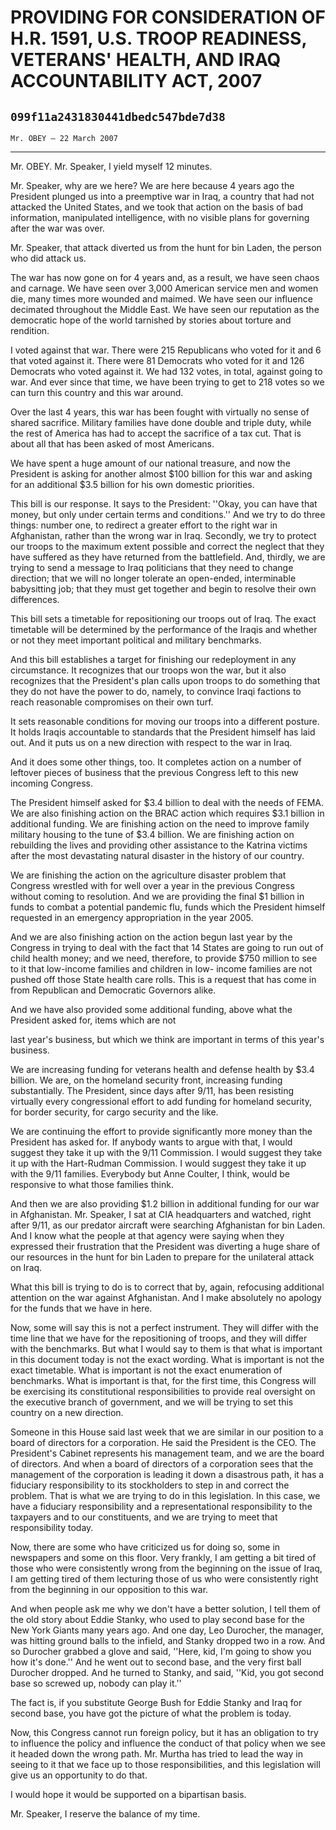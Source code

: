 # PROVIDING FOR CONSIDERATION OF H.R. 1591, U.S. TROOP READINESS,  VETERANS' HEALTH, AND IRAQ ACCOUNTABILITY ACT, 2007
## `099f11a2431830441dbedc547bde7d38`
`Mr. OBEY — 22 March 2007`

---


Mr. OBEY. Mr. Speaker, I yield myself 12 minutes.

Mr. Speaker, why are we here? We are here because 4 years ago the 
President plunged us into a preemptive war in Iraq, a country that had 
not attacked the United States, and we took that action on the basis of 
bad information, manipulated intelligence, with no visible plans for 
governing after the war was over.



Mr. Speaker, that attack diverted us from the hunt for bin Laden, the 
person who did attack us.

The war has now gone on for 4 years and, as a result, we have seen 
chaos and carnage. We have seen over 3,000 American service men and 
women die, many times more wounded and maimed. We have seen our 
influence decimated throughout the Middle East. We have seen our 
reputation as the democratic hope of the world tarnished by stories 
about torture and rendition.

I voted against that war. There were 215 Republicans who voted for it 
and 6 that voted against it. There were 81 Democrats who voted for it 
and 126 Democrats who voted against it. We had 132 votes, in total, 
against going to war. And ever since that time, we have been trying to 
get to 218 votes so we can turn this country and this war around.

Over the last 4 years, this war has been fought with virtually no 
sense of shared sacrifice. Military families have done double and 
triple duty, while the rest of America has had to accept the sacrifice 
of a tax cut. That is about all that has been asked of most Americans.

We have spent a huge amount of our national treasure, and now the 
President is asking for another almost $100 billion for this war and 
asking for an additional $3.5 billion for his own domestic priorities.

This bill is our response. It says to the President: ''Okay, you can 
have that money, but only under certain terms and conditions.'' And we 
try to do three things: number one, to redirect a greater effort to the 
right war in Afghanistan, rather than the wrong war in Iraq. Secondly, 
we try to protect our troops to the maximum extent possible and correct 
the neglect that they have suffered as they have returned from the 
battlefield. And, thirdly, we are trying to send a message to Iraq 
politicians that they need to change direction; that we will no longer 
tolerate an open-ended, interminable babysitting job; that they must 
get together and begin to resolve their own differences.

This bill sets a timetable for repositioning our troops out of Iraq. 
The exact timetable will be determined by the performance of the Iraqis 
and whether or not they meet important political and military 
benchmarks.

And this bill establishes a target for finishing our redeployment in 
any circumstance. It recognizes that our troops won the war, but it 
also recognizes that the President's plan calls upon troops to do 
something that they do not have the power to do, namely, to convince 
Iraqi factions to reach reasonable compromises on their own turf.

It sets reasonable conditions for moving our troops into a different 
posture. It holds Iraqis accountable to standards that the President 
himself has laid out. And it puts us on a new direction with respect to 
the war in Iraq.

And it does some other things, too. It completes action on a number 
of leftover pieces of business that the previous Congress left to this 
new incoming Congress.

The President himself asked for $3.4 billion to deal with the needs 
of FEMA. We are also finishing action on the BRAC action which requires 
$3.1 billion in additional funding. We are finishing action on the need 
to improve family military housing to the tune of $3.4 billion. We are 
finishing action on rebuilding the lives and providing other assistance 
to the Katrina victims after the most devastating natural disaster in 
the history of our country.

We are finishing the action on the agriculture disaster problem that 
Congress wrestled with for well over a year in the previous Congress 
without coming to resolution. And we are providing the final $1 billion 
in funds to combat a potential pandemic flu, funds which the President 
himself requested in an emergency appropriation in the year 2005.

And we are also finishing action on the action begun last year by the 
Congress in trying to deal with the fact that 14 States are going to 
run out of child health money; and we need, therefore, to provide $750 
million to see to it that low-income families and children in low-
income families are not pushed off those State health care rolls. This 
is a request that has come in from Republican and Democratic Governors 
alike.

And we have also provided some additional funding, above what the 
President asked for, items which are not


last year's business, but which we think are important in terms of this 
year's business.

We are increasing funding for veterans health and defense health by 
$3.4 billion. We are, on the homeland security front, increasing 
funding substantially. The President, since days after 9/11, has been 
resisting virtually every congressional effort to add funding for 
homeland security, for border security, for cargo security and the 
like.

We are continuing the effort to provide significantly more money than 
the President has asked for. If anybody wants to argue with that, I 
would suggest they take it up with the 9/11 Commission. I would suggest 
they take it up with the Hart-Rudman Commission. I would suggest they 
take it up with the 9/11 families. Everybody but Anne Coulter, I think, 
would be responsive to what those families think.

And then we are also providing $1.2 billion in additional funding for 
our war in Afghanistan. Mr. Speaker, I sat at CIA headquarters and 
watched, right after 9/11, as our predator aircraft were searching 
Afghanistan for bin Laden. And I know what the people at that agency 
were saying when they expressed their frustration that the President 
was diverting a huge share of our resources in the hunt for bin Laden 
to prepare for the unilateral attack on Iraq.

What this bill is trying to do is to correct that by, again, 
refocusing additional attention on the war against Afghanistan. And I 
make absolutely no apology for the funds that we have in here.

Now, some will say this is not a perfect instrument. They will differ 
with the time line that we have for the repositioning of troops, and 
they will differ with the benchmarks. But what I would say to them is 
that what is important in this document today is not the exact wording. 
What is important is not the exact timetable. What is important is not 
the exact enumeration of benchmarks. What is important is that, for the 
first time, this Congress will be exercising its constitutional 
responsibilities to provide real oversight on the executive branch of 
government, and we will be trying to set this country on a new 
direction.

Someone in this House said last week that we are similar in our 
position to a board of directors for a corporation. He said the 
President is the CEO. The President's Cabinet represents his management 
team, and we are the board of directors. And when a board of directors 
of a corporation sees that the management of the corporation is leading 
it down a disastrous path, it has a fiduciary responsibility to its 
stockholders to step in and correct the problem. That is what we are 
trying to do in this legislation. In this case, we have a fiduciary 
responsibility and a representational responsibility to the taxpayers 
and to our constituents, and we are trying to meet that responsibility 
today.

Now, there are some who have criticized us for doing so, some in 
newspapers and some on this floor. Very frankly, I am getting a bit 
tired of those who were consistently wrong from the beginning on the 
issue of Iraq, I am getting tired of them lecturing those of us who 
were consistently right from the beginning in our opposition to this 
war.

And when people ask me why we don't have a better solution, I tell 
them of the old story about Eddie Stanky, who used to play second base 
for the New York Giants many years ago. And one day, Leo Durocher, the 
manager, was hitting ground balls to the infield, and Stanky dropped 
two in a row. And so Durocher grabbed a glove and said, ''Here, kid, 
I'm going to show you how it's done.'' And he went out to second base, 
and the very first ball Durocher dropped. And he turned to Stanky, and 
said, ''Kid, you got second base so screwed up, nobody can play it.''

The fact is, if you substitute George Bush for Eddie Stanky and Iraq 
for second base, you have got the picture of what the problem is today.

Now, this Congress cannot run foreign policy, but it has an 
obligation to try to influence the policy and influence the conduct of 
that policy when we see it headed down the wrong path. Mr. Murtha has 
tried to lead the way in seeing to it that we face up to those 
responsibilities, and this legislation will give us an opportunity to 
do that.

I would hope it would be supported on a bipartisan basis.

Mr. Speaker, I reserve the balance of my time.